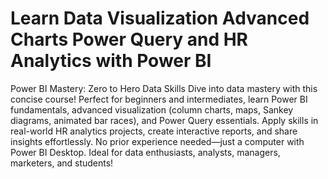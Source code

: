 # Learn Data Visualization Advanced Charts Power Query and HR Analytics with Power BI
Power BI Mastery: Zero to Hero Data Skills
Dive into data mastery with this concise course! Perfect for beginners and intermediates, learn Power BI fundamentals, advanced visualization (column charts, maps, Sankey diagrams, animated bar races), and Power Query essentials. Apply skills in real-world HR analytics projects, create interactive reports, and share insights effortlessly. No prior experience needed—just a computer with Power BI Desktop. Ideal for data enthusiasts, analysts, managers, marketers, and students!
